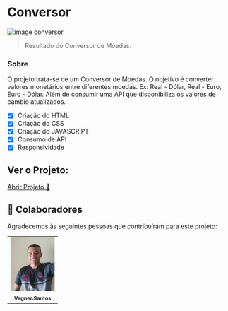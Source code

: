 # Conversor



<img src="./img/result/home.png" alt="image conversor">





> Resultado do Conversor de Moedas.

### Sobre

O projeto trata-se de um Conversor de Moedas. O objetivo é converter valores monetários entre diferentes moedas. Ex: Real - Dólar, Real - Euro, Euro - Dólar. Além de consumir uma API que disponibiliza os valores de cambio atualizados.

- [x] Criação do HTML
- [x] Criação do CSS
- [x] Criação do JAVASCRIPT
- [x] Consumo de API
- [x] Responsividade

## Ver o Projeto: 

[Abrir Projeto 🚀](https://vagner0795.github.io/convert-money/)


## 🤝 Colaboradores

Agradecemos às seguintes pessoas que contribuíram para este projeto:

<table>
  <tr>
    <td align="center">
      <a href="#">
        <img src="./assets/vagner_photo.jpg" width="100px;" alt="Foto do Vagner"/><br>
        <sub>
          <b>Vagner Santos</b>
        </sub>
      </a>
    </td>
  </tr>
</table>


